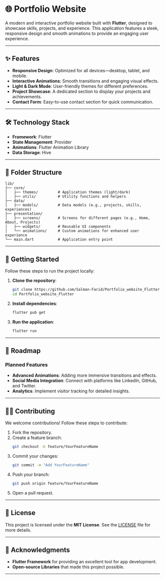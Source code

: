 

# 🌐 Portfolio Website  

A modern and interactive portfolio website built with **Flutter**, designed to showcase skills, projects, and experience. This application features a sleek, responsive design and smooth animations to provide an engaging user experience.  

---

## ✨ Features  

- **Responsive Design**: Optimized for all devices—desktop, tablet, and mobile.  
- **Interactive Animations**: Smooth transitions and engaging visual effects.  
- **Light & Dark Mode**: User-friendly themes for different preferences.  
- **Project Showcase**: A dedicated section to display your projects and achievements.  
- **Contact Form**: Easy-to-use contact section for quick communication.  

---

## 🛠️ Technology Stack  

- **Framework**: Flutter  
- **State Management**: Provider  
- **Animations**: Flutter Animation Library  
- **Data Storage**: Hive  

---

## 📂 Folder Structure  

```
lib/
├── core/
│   ├── themes/         # Application themes (light/dark)
│   ├── utils/          # Utility functions and helpers
├── data/
│   ├── models/         # Data models (e.g., projects, skills, experiences)
├── presentation/
│   ├── screens/        # Screens for different pages (e.g., Home, About, Projects)
│   ├── widgets/        # Reusable UI components
│   └── animations/     # Custom animations for enhanced user experience
└── main.dart           # Application entry point
```

---

## 🚀 Getting Started  

Follow these steps to run the project locally:  

1. **Clone the repository**:  
   ```bash
   git clone https://github.com/Salman-Farid/Portfolio_website_Flutter.git
   cd Portfolio_website_Flutter
   ```  

2. **Install dependencies**:  
   ```bash
   flutter pub get
   ```  

3. **Run the application**:  
   ```bash
   flutter run
   ```  

---

## 🎯 Roadmap  

### Planned Features  
- **Advanced Animations**: Adding more immersive transitions and effects.  
- **Social Media Integration**: Connect with platforms like LinkedIn, GitHub, and Twitter.  
- **Analytics**: Implement visitor tracking for detailed insights.  

---

## 👨‍💻 Contributing  

We welcome contributions! Follow these steps to contribute:  

1. Fork the repository.  
2. Create a feature branch:  
   ```bash
   git checkout -b feature/YourFeatureName
   ```  
3. Commit your changes:  
   ```bash
   git commit -m "Add YourFeatureName"
   ```  
4. Push your branch:  
   ```bash
   git push origin feature/YourFeatureName
   ```  
5. Open a pull request.  

---

## 📄 License  

This project is licensed under the **MIT License**. See the [LICENSE](LICENSE) file for more details.  

---

## 🙏 Acknowledgments  

- **Flutter Framework** for providing an excellent tool for app development.  
- **Open-source Libraries** that made this project possible.  

---


